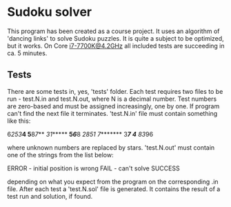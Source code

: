 Sudoku solver
=============
This program has been created as a course project. It uses an algorithm of 'dancing links' to solve Sudoku puzzles.
It is quite a subject to be optimized, but it works. On Core i7-7700K@4.2GHz all included tests are succeeding in ca. 5 minutes.

Tests
-----
There are some tests in, yes, 'tests' folder. Each test requires two files to be run - test.N.in and test.N.out, 
where N is a decimal number. Test numbers are zero-based and must be assigned increasingly, one by one. If program can't find the next file it terminates.
'test.N.in' file must contain something like this:

6*253***4
5**8*7***
*31******
**5*6***8
*28***5*1
7********
3*****7**
***4*****
*8***3*96

where unknown numbers are replaced by stars. 'test.N.out' must contain one of the strings from the list below:

ERROR - initial position is wrong
FAIL - can't solve
SUCCESS

depending on what you expect from the program on the corresponding .in file.
After each test a 'test.N.sol' file is generated. It contains the result of a test run and solution, if found.
